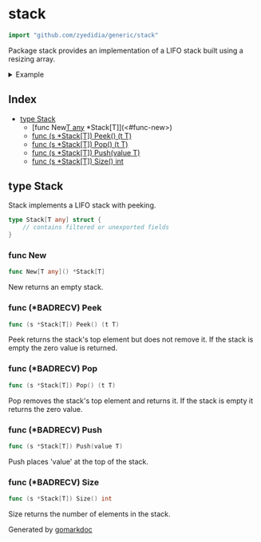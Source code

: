 <!-- Code generated by gomarkdoc. DO NOT EDIT -->

# stack

```go
import "github.com/zyedidia/generic/stack"
```

Package stack provides an implementation of a LIFO stack built using a resizing array\.

<details><summary>Example</summary>
<p>

```go
package main

import (
	"fmt"
	"github.com/zyedidia/generic/stack"
)

func main() {
	st := stack.New[string]()
	st.Push("foo")
	st.Push("bar")

	fmt.Println(st.Pop())
	fmt.Println(st.Peek())

	st.Push("baz")
	fmt.Println(st.Size())
}
```

#### Output

```
bar
foo
2
```

</p>
</details>

## Index

- [type Stack](<#type-stack>)
  - [func New[T any]() *Stack[T]](<#func-new>)
  - [func (s *Stack[T]) Peek() (t T)](<#func-badrecv-peek>)
  - [func (s *Stack[T]) Pop() (t T)](<#func-badrecv-pop>)
  - [func (s *Stack[T]) Push(value T)](<#func-badrecv-push>)
  - [func (s *Stack[T]) Size() int](<#func-badrecv-size>)


## type Stack

Stack implements a LIFO stack with peeking\.

```go
type Stack[T any] struct {
    // contains filtered or unexported fields
}
```

### func New

```go
func New[T any]() *Stack[T]
```

New returns an empty stack\.

### func \(\*BADRECV\) Peek

```go
func (s *Stack[T]) Peek() (t T)
```

Peek returns the stack's top element but does not remove it\. If the stack is empty the zero value is returned\.

### func \(\*BADRECV\) Pop

```go
func (s *Stack[T]) Pop() (t T)
```

Pop removes the stack's top element and returns it\. If the stack is empty it returns the zero value\.

### func \(\*BADRECV\) Push

```go
func (s *Stack[T]) Push(value T)
```

Push places 'value' at the top of the stack\.

### func \(\*BADRECV\) Size

```go
func (s *Stack[T]) Size() int
```

Size returns the number of elements in the stack\.



Generated by [gomarkdoc](<https://github.com/princjef/gomarkdoc>)
